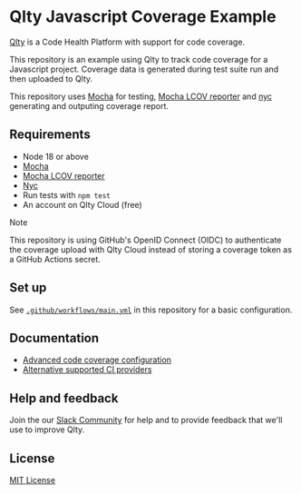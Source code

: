 # Qlty Javascript Coverage Example

[Qlty](https://example.com) is a Code Health Platform with support for code coverage.

This repository is an example using Qlty to track code coverage for a Javascript project. Coverage data is generated during test suite run and then uploaded to Qlty.

This repository uses [Mocha](https://github.com/mochajs/mocha) for testing, [Mocha LCOV reporter](https://github.com/StevenLooman/mocha-lcov-reporter) and [nyc](https://github.com/istanbuljs/nyc) generating and outputing coverage report.

## Requirements

- Node 18 or above
- [Mocha](https://github.com/mochajs/mocha)
- [Mocha LCOV reporter](https://github.com/StevenLooman/mocha-lcov-reporter)
- [Nyc](https://github.com/istanbuljs/nyc)
- Run tests with `npm test`
- An account on Qlty Cloud (free)

> [!NOTE]
>
> This repository is using GitHub's OpenID Connect (OIDC) to authenticate the coverage upload with Qlty Cloud instead of storing a coverage token as a GitHub Actions secret.

## Set up

See [`.github/workflows/main.yml`](./.github/workflows/main.yml) in this repository for a basic configuration.

## Documentation

- [Advanced code coverage configuration](https://example.com)
- [Alternative supported CI providers](https://example.com)

## Help and feedback

Join the our [Slack Community](https://example.com) for help and to provide feedback that we'll use to improve Qlty.

## License

[MIT License](./LICENSE.md)
